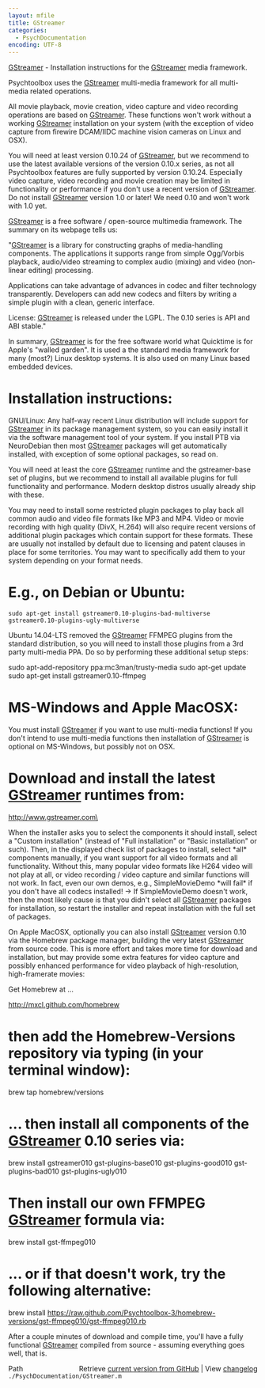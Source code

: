 ```yaml
---
layout: mfile
title: GStreamer
categories:
  - PsychDocumentation
encoding: UTF-8
---
```


[GStreamer](/docs/GStreamer) - Installation instructions for the [GStreamer](/docs/GStreamer) media framework.

Psychtoolbox uses the [GStreamer](/docs/GStreamer) multi-media framework for all multi-media
related operations.

All movie playback, movie creation, video capture and video recording
operations are based on [GStreamer](/docs/GStreamer). These functions won't work without a
working [GStreamer](/docs/GStreamer) installation on your system \(with the exception of video
capture from firewire DCAM/IIDC machine vision cameras on Linux and OSX\).

You will need at least version 0.10.24 of [GStreamer](/docs/GStreamer), but we recommend to
use the latest available versions of the version 0.10.x series, as not
all Psychtoolbox features are fully supported by version 0.10.24.
Especially video capture, video recording and movie creation may be
limited in functionality or performance if you don't use a recent version
of [GStreamer](/docs/GStreamer). Do not install [GStreamer](/docs/GStreamer) version 1.0 or later\! We need 0.10
and won't work with 1.0 yet.

[GStreamer](/docs/GStreamer) is a free software / open-source multimedia framework. The
summary on its webpage tells us:

"[GStreamer](/docs/GStreamer) is a library for constructing graphs of media-handling
components. The applications it supports range from simple Ogg/Vorbis
playback, audio/video streaming to complex audio \(mixing\) and video
\(non-linear editing\) processing.

Applications can take advantage of advances in codec and filter
technology transparently. Developers can add new codecs and filters by
writing a simple plugin with a clean, generic interface.

License: [GStreamer](/docs/GStreamer) is released under the LGPL. The 0.10 series is API and
ABI stable."

In summary, [GStreamer](/docs/GStreamer) is for the free software world what Quicktime is
for Apple's "walled garden". It is used a the standard media framework
for many \(most?\) Linux desktop systems. It is also used on many Linux
based embedded devices.


# Installation instructions:


GNU/Linux: Any half-way recent Linux distribution will include support
for [GStreamer](/docs/GStreamer) in its package management system, so you can easily install
it via the software management tool of your system. If you install PTB
via NeuroDebian then most [GStreamer](/docs/GStreamer) packages will get automatically
installed, with exception of some optional packages, so read on.

You will need at least the core [GStreamer](/docs/GStreamer) runtime and the gstreamer-base
set of plugins, but we recommend to install all available plugins for
full functionality and performance. Modern desktop distros usually
already ship with these.

You may need to install some restricted plugin packages to play back all
common audio and video file formats like MP3 and MP4. Video or movie
recording with high quality \(DivX, H.264\) will also require recent
versions of additional plugin packages which contain support for these
formats. These are usually not installed by default due to licensing and
patent clauses in place for some territories. You may want to
specifically add them to your system depending on your format needs.

# E.g., on Debian or Ubuntu:

    sudo apt-get install gstreamer0.10-plugins-bad-multiverse
    gstreamer0.10-plugins-ugly-multiverse

Ubuntu 14.04-LTS removed the [GStreamer](/docs/GStreamer) FFMPEG plugins from the standard
distribution, so you will need to install those plugins from a 3rd
party multi-media PPA. Do so by performing these additional setup steps:

sudo apt-add-repository ppa:mc3man/trusty-media
sudo apt-get update
sudo apt-get install gstreamer0.10-ffmpeg


# MS-Windows and Apple MacOSX:

You must install [GStreamer](/docs/GStreamer) if you want to use multi-media functions\! If
you don't intend to use multi-media functions then installation of
[GStreamer](/docs/GStreamer) is optional on MS-Windows, but possibly not on OSX.

# Download and install the latest [GStreamer](/docs/GStreamer) runtimes from:

<http://www.gstreamer.com\>

When the installer asks you to select the components it should install,
select a "Custom installation" \(instead of "Full installation" or "Basic
installation" or such\). Then, in the displayed check list of packages to
install, select \*all\* components manually, if you want support for all
video formats and all functionality. Without this, many popular video
formats like H264 video will not play at all, or video recording / video
capture and similar functions will not work. In fact, even our own demos,
e.g., SimpleMovieDemo \*will fail\* if you don't have all codecs installed\!
-\> If SimpleMovieDemo doesn't work, then the most likely cause is that
you didn't select all [GStreamer](/docs/GStreamer) packages for installation, so restart the
installer and repeat installation with the full set of packages.


On Apple MacOSX, optionally you can also install [GStreamer](/docs/GStreamer) version 0.10
via the Homebrew package manager, building the very latest [GStreamer](/docs/GStreamer) from
source code. This is more effort and takes more time for download and
installation, but may provide some extra features for video capture and
possibly enhanced performance for video playback of high-resolution,
high-framerate movies:

Get Homebrew at ...

http://mxcl.github.com/homebrew

# then add the Homebrew-Versions repository via typing \(in your terminal window\):

brew tap homebrew/versions

# ... then install all components of the [GStreamer](/docs/GStreamer) 0.10 series via:

brew install gstreamer010 gst-plugins-base010 gst-plugins-good010
gst-plugins-bad010 gst-plugins-ugly010

# Then install our own FFMPEG [GStreamer](/docs/GStreamer) formula via:

brew install gst-ffmpeg010

# ... or if that doesn't work, try the following alternative:

brew install https://raw.github.com/Psychtoolbox-3/homebrew-versions/gst-ffmpeg010/gst-ffmpeg010.rb

After a couple minutes of download and compile time, you'll have a fully
functional [GStreamer](/docs/GStreamer) compiled from source - assuming everything goes
well, that is.



<div class="code_header" style="text-align:right;">
  <span style="float:left;">Path&nbsp;&nbsp;</span> <span class="counter">Retrieve <a href=
  "https://raw.github.com/Psychtoolbox-3/Psychtoolbox-3/beta/./PsychDocumentation/GStreamer.m">current version from GitHub</a> | View <a href=
  "https://github.com/Psychtoolbox-3/Psychtoolbox-3/commits/beta/./PsychDocumentation/GStreamer.m">changelog</a></span>
</div>
<div class="code">
  <code>./PsychDocumentation/GStreamer.m</code>
</div>
